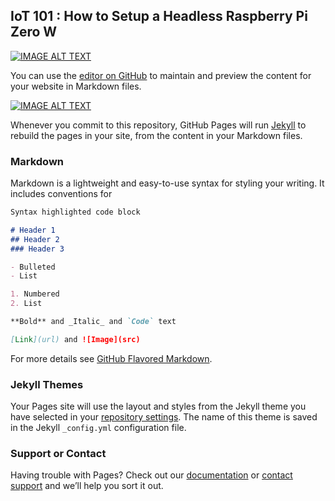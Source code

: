 ## IoT 101 : How to Setup a Headless Raspberry Pi Zero W

[![IMAGE ALT TEXT](https://iot-analytics.com/wp/wp-content/uploads/2018/08/Number-of-global-device-connections-2015-2025-Number-of-IoT-Devices.png)](https://iot-analytics.com/state-of-the-iot-update-q1-q2-2018-number-of-iot-devices-now-7b/ "The growth of IoT by 2025")

You can use the [editor on GitHub](https://github.com/eagleeyelab/iot-rpi-0-setup/edit/master/README.md) to maintain and preview the content for your website in Markdown files.

[![IMAGE ALT TEXT](http://img.youtube.com/vi/C0FK7d4dJ5k/0.jpg)](http://www.youtube.com/watch?v=C0FK7d4dJ5k "Introducing Raspberry Pi Zero W")



Whenever you commit to this repository, GitHub Pages will run [Jekyll](https://jekyllrb.com/) to rebuild the pages in your site, from the content in your Markdown files.

### Markdown

Markdown is a lightweight and easy-to-use syntax for styling your writing. It includes conventions for

```markdown
Syntax highlighted code block

# Header 1
## Header 2
### Header 3

- Bulleted
- List

1. Numbered
2. List

**Bold** and _Italic_ and `Code` text

[Link](url) and ![Image](src)
```

For more details see [GitHub Flavored Markdown](https://guides.github.com/features/mastering-markdown/).

### Jekyll Themes

Your Pages site will use the layout and styles from the Jekyll theme you have selected in your [repository settings](https://github.com/eagleeyelab/iot-rpi-0-setup/settings). The name of this theme is saved in the Jekyll `_config.yml` configuration file.

### Support or Contact

Having trouble with Pages? Check out our [documentation](https://help.github.com/categories/github-pages-basics/) or [contact support](https://github.com/contact) and we’ll help you sort it out.

